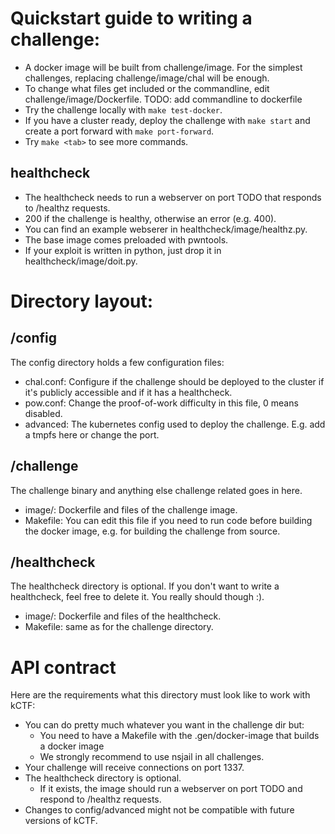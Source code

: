 # Quickstart guide to writing a challenge:

* A docker image will be built from challenge/image. For the simplest challenges, replacing challenge/image/chal will be enough.
* To change what files get included or the commandline, edit challenge/image/Dockerfile. TODO: add commandline to dockerfile
* Try the challenge locally with `make test-docker`.
* If you have a cluster ready, deploy the challenge with `make start` and create a port forward with `make port-forward`.
* Try `make <tab>` to see more commands.

## healthcheck

* The healthcheck needs to run a webserver on port TODO that responds to /healthz requests.
 * 200 if the challenge is healthy, otherwise an error (e.g. 400).
 * You can find an example webserer in healthcheck/image/healthz.py.
* The base image comes preloaded with pwntools.
* If your exploit is written in python, just drop it in healthcheck/image/doit.py.

# Directory layout:

## /config

The config directory holds a few configuration files:

* chal.conf: Configure if the challenge should be deployed to the cluster if it's publicly accessible and if it has a healthcheck.
* pow.conf: Change the proof-of-work difficulty in this file, 0 means disabled.
* advanced: The kubernetes config used to deploy the challenge. E.g. add a tmpfs here or change the port.

## /challenge

The challenge binary and anything else challenge related goes in here.

* image/: Dockerfile and files of the challenge image.
* Makefile: You can edit this file if you need to run code before building the docker image, e.g. for building the challenge from source.

## /healthcheck

The healthcheck directory is optional. If you don't want to write a healthcheck, feel free to delete it. You really should though :).

* image/: Dockerfile and files of the healthcheck.
* Makefile: same as for the challenge directory.

# API contract

Here are the requirements what this directory must look like to work with kCTF:
* You can do pretty much whatever you want in the challenge dir but:
  * You need to have a Makefile with the .gen/docker-image that builds a docker image
  * We strongly recommend to use nsjail in all challenges.
* Your challenge will receive connections on port 1337.
* The healthcheck directory is optional.
  * If it exists, the image should run a webserver on port TODO and respond to /healthz requests.
* Changes to config/advanced might not be compatible with future versions of kCTF.
